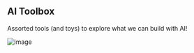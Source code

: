 ## AI Toolbox

Assorted tools (and toys) to explore what we can build with AI!

![image](https://user-images.githubusercontent.com/17537040/226204483-5cd2b903-8a3d-4bdd-9f1d-f715607befc3.png)
